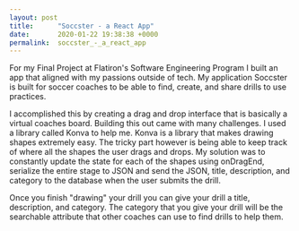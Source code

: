 ```yaml
---
layout: post
title:      "Soccster - a React App"
date:       2020-01-22 19:38:38 +0000
permalink:  soccster_-_a_react_app
---
```


For my Final Project at Flatiron's Software Engineering Program I built an app that aligned with my passions outside of tech. My application Soccster is built for soccer coaches to be able to find, create, and share drills to use practices.

I accomplished this by creating a drag and drop interface that is basically a virtual coaches board. Building this out came with many challenges. I used a library called Konva to help me. Konva is a library that makes drawing shapes extremely easy. The tricky part however is being able to keep track of where all the shapes the user drags and drops. My solution was to constantly update the state for each of the shapes using onDragEnd, serialize the entire stage to JSON and send the JSON, title, description, and category to the database when the user submits the drill.

Once you finish "drawing" your drill you can give your drill a title, description, and category. The category that you give your drill will be the searchable attribute that other coaches can use to find drills to help them.


